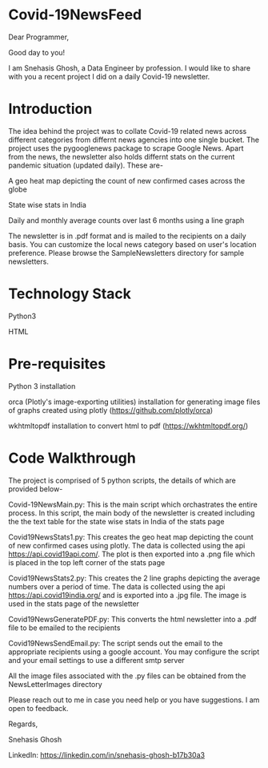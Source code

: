 # Covid-19NewsFeed

Dear Programmer,

Good day to you!

I am Snehasis Ghosh, a Data Engineer by profession. I would like to share with you a recent project I did on a daily Covid-19 newsletter. 

Introduction
============

The idea behind the project was to collate Covid-19 related news across different categories from differnt news agencies into one single bucket. The project uses the pygooglenews package to scrape Google News. Apart from the news, the newsletter also holds differnt stats on the current pandemic situation (updated daily). These are-

A geo heat map depicting the count of new confirmed cases across the globe

State wise stats in India

Daily and monthly average counts over last 6 months using a line graph

The newsletter is in .pdf format and is mailed to the recipients on a daily basis. You can customize the local news category based on user's location preference. Please browse the SampleNewsletters directory for sample newsletters.


Technology Stack
================

Python3

HTML

Pre-requisites
==============

Python 3 installation

orca (Plotly's image-exporting utilities) installation for generating image files of graphs created using plotly (https://github.com/plotly/orca)

wkhtmltopdf installation to convert html to pdf (https://wkhtmltopdf.org/)

Code Walkthrough
================

The project is comprised of 5 python scripts, the details of which are provided below-

Covid-19NewsMain.py: This is the main script which orchastrates the entire process. In this script, the main body of the newsletter is created including the the text table for the state wise stats in India of the stats page

Covid19NewsStats1.py: This creates the geo heat map depicting the count of new confirmed cases using plotly. The data is collected using the api https://api.covid19api.com/. The plot is then exported into a .png file which is placed in the top left corner of the stats page

Covid19NewsStats2.py: This creates the 2 line graphs depicting the average numbers over a period of time. The data is collected using the api https://api.covid19india.org/ and is exported into a .jpg file. The image is used in the stats page of the newsletter

Covid19NewsGeneratePDF.py: This converts the html newsletter into a .pdf file to be emailed to the recipients

Covid19NewsSendEmail.py: The script sends out the email to the appropriate recipients using a google account. You may configure the script and your email settings to use a different smtp server

All the image files associated with the .py files can be obtained from the NewsLetterImages directory

Please reach out to me in case you need help or you have suggestions. I am open to feedback.

Regards,

Snehasis Ghosh

LinkedIn: https://linkedin.com/in/snehasis-ghosh-b17b30a3
